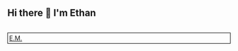 ## Hi there 👋 I'm Ethan

<!--
**ethanm20/ethanm20** is a ✨ _special_ ✨ repository because its `README.md` (this file) appears on your GitHub profile.

Here are some ideas to get you started:

- 🔭 I’m currently working on ...
- 🌱 I’m currently learning ...
- 👯 I’m looking to collaborate on ...
- 🤔 I’m looking for help with ...
- 💬 Ask me about ...
- 📫 How to reach me: ...
- 😄 Pronouns: ...
- ⚡ Fun fact: ...
-->

<a href="/" class="navbar-brand" style="display: flex; width: 105px;"><div style="border: 1px solid #000; padding: 3px;">E.M.</div></a>
